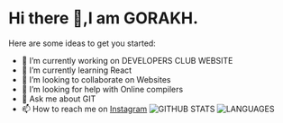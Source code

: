 # Hi there 👋,I am GORAKH.
Here are some ideas to get you started:

- 🔭 I’m currently working on DEVELOPERS CLUB WEBSITE
- 🌱 I’m currently learning React
- 👯 I’m looking to collaborate on Websites
- 🤔 I’m looking for help with Online compilers 
- 💬 Ask me about GIT
- 📫 How to reach me on [Instagram](https://www.instagram.com/grc__sr/) 
![GITHUB STATS](https://github-readme-stats.vercel.app/api?username=chavangorakh1999&theme=lowcontrast&show_icons=true&count_private=)
![LANGUAGES](https://github-readme-stats.vercel.app/api/top-langs/?username=chavangorakh1999&layout=compact)
